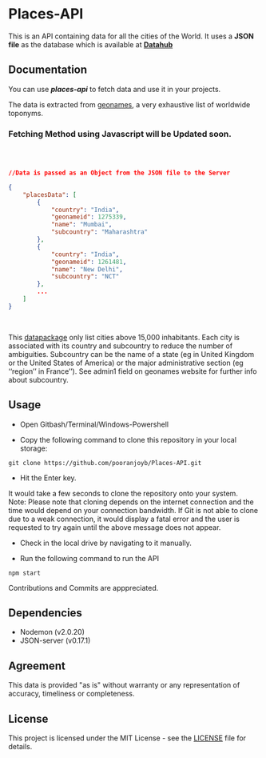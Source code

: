 # Places-API

This is an API containing data for all the cities of the World. It uses a **JSON file** as the database which is available at **[Datahub](https://datahub.io/core/world-cities#data)**

## Documentation

You can use ***places-api*** to fetch data and use it in your projects.

The data is extracted from [geonames](https://geonames.org), a very exhaustive list of worldwide toponyms.

### Fetching Method using Javascript will be Updated soon.
<br>

```json

//Data is passed as an Object from the JSON file to the Server

{
    "placesData": [
        {
            "country": "India",
            "geonameid": 1275339,
            "name": "Mumbai",
            "subcountry": "Maharashtra"
        },
        {
            "country": "India",
            "geonameid": 1261481,
            "name": "New Delhi",
            "subcountry": "NCT"
        },
        ...
    ]
}
```
<br>

This [datapackage](https://dataprotocols.org/data-packages/) only list cities above 15,000 inhabitants. Each city is associated with its country and subcountry to reduce the number of ambiguities. Subcountry can be the name of a state (eg in United Kingdom or the United States of America) or the major administrative section (eg ‘‘region’’ in France’’). See admin1 field on geonames website for further info about subcountry.


## Usage

- Open Gitbash/Terminal/Windows-Powershell

- Copy the following command to clone this repository in your local storage:
```
git clone https://github.com/pooranjoyb/Places-API.git
```
- Hit the Enter key.

It would take a few seconds to clone the repository onto your system.<br>
Note: Please note that cloning depends on the internet connection and the time would depend on your connection bandwidth. If Git is not able to clone due to a weak connection, it would display a fatal error and the user is requested to try again until the above message does not appear.

- Check in the local drive by navigating to it manually.

- Run the following command to run the API

```
npm start
```

Contributions and Commits are apppreciated. 

## Dependencies

- Nodemon (v2.0.20)
- JSON-server (v0.17.1)

## Agreement

This data is provided "as is" without warranty or any representation of accuracy, timeliness or completeness.

## License

This project is licensed under the MIT License - see the [LICENSE](LICENSE) file for details.
